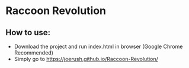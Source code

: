# Raccoon Revolution

## How to use:
* Download the project and run index.html in browser (Google Chrome Recommended)
* Simply go to https://joerush.github.io/Raccoon-Revolution/

